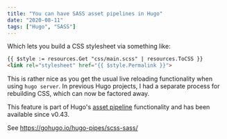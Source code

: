 ```yaml
---
title: "You can have SASS asset pipelines in Hugo"
date: "2020-08-11"
tags: ["Hugo", "SASS"]
---
```


Which lets you build a CSS stylesheet via something like:

```html
{{ $style := resources.Get "css/main.scss" | resources.ToCSS }}
<link rel="stylesheet" href="{{ $style.Permalink }}">
```

This is rather nice as you get the usual live reloading functionality when using
`hugo server`. In previous Hugo projects, I had a separate process for
rebuilding CSS, which can now be factored away. 

This feature is part of Hugo's [asset
pipeline](https://gohugo.io/hugo-pipes/introduction/) functionality and has been
available since v0.43.

See https://gohugo.io/hugo-pipes/scss-sass/



